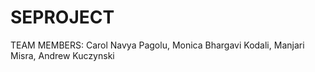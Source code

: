 # SEPROJECT
TEAM MEMBERS: Carol Navya Pagolu, Monica Bhargavi Kodali, Manjari Misra, Andrew Kuczynski

